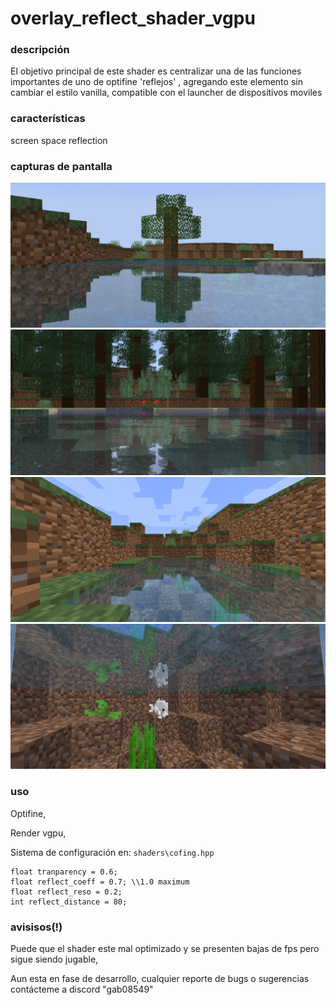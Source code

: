 # overlay_reflect_shader_vgpu

### descripción 
El objetivo principal de este shader es centralizar una de las funciones importantes de uno de optifine 'reflejos' , agregando este elemento sin cambiar el estilo vanilla, compatible con el launcher de dispositivos moviles

### características
screen space reflection

### capturas de pantalla
![](https://github.com/Tuvefef/overlay_reflect_shader_vgpu/blob/main/img1.png)
![](https://github.com/Tuvefef/overlay_reflect_shader_vgpu/blob/main/img2.png)
![](https://github.com/Tuvefef/overlay_reflect_shader_vgpu/blob/main/img3.png)
![](https://github.com/Tuvefef/overlay_reflect_shader_vgpu/blob/main/img8.png)

### uso
Optifine, 

Render vgpu, 

Sistema de configuración en: `shaders\cofing.hpp`


```
float tranparency = 0.6;
float reflect_coeff = 0.7; \\1.0 maximum
float reflect_reso = 0.2;
int reflect_distance = 80;
```
### avisisos(!)
Puede que el shader este mal optimizado y se presenten bajas de fps pero sigue siendo jugable, 

Aun esta en fase de desarrollo, cualquier reporte de bugs o sugerencias contácteme a discord "gab08549" 
